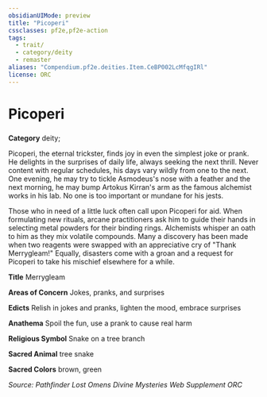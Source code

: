 ```yaml
---
obsidianUIMode: preview
title: "Picoperi"
cssclasses: pf2e,pf2e-action
tags:
  - trait/
  - category/deity
  - remaster
aliases: "Compendium.pf2e.deities.Item.CeBP002LcMfqgIRl"
license: ORC
---
```

# Picoperi

### 

**Category** deity; 




Picoperi, the eternal trickster, finds joy in even the simplest joke or prank. He delights in the surprises of daily life, always seeking the next thrill. Never content with regular schedules, his days vary wildly from one to the next. One evening, he may try to tickle Asmodeus's nose with a feather and the next morning, he may bump Artokus Kirran's arm as the famous alchemist works in his lab. No one is too important or mundane for his jests.

Those who in need of a little luck often call upon Picoperi for aid. When formulating new rituals, arcane practitioners ask him to guide their hands in selecting metal powders for their binding rings. Alchemists whisper an oath to him as they mix volatile compounds. Many a discovery has been made when two reagents were swapped with an appreciative cry of "Thank Merrygleam!" Equally, disasters come with a groan and a request for Picoperi to take his mischief elsewhere for a while.

**Title** Merrygleam

**Areas of Concern** Jokes, pranks, and surprises

**Edicts** Relish in jokes and pranks, lighten the mood, embrace surprises

**Anathema** Spoil the fun, use a prank to cause real harm

**Religious Symbol** Snake on a tree branch

**Sacred Animal** tree snake

**Sacred Colors** brown, green

*Source: Pathfinder Lost Omens Divine Mysteries Web Supplement*
*ORC*